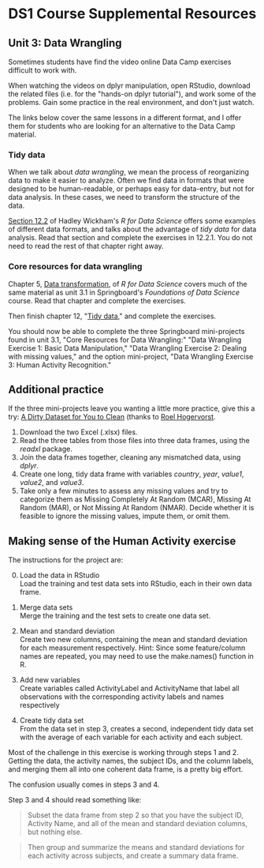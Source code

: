 <style scoped> @import url("rmd_doc_suffix.css"); </style>
# DS1 Course Supplemental Resources


## Unit 3: Data Wrangling

Sometimes students have find the video online Data Camp exercises difficult to work with. 

When watching the videos on dplyr manipulation, open RStudio, download the related files (i.e. for the "hands-on dplyr tutorial"), and work some of the problems. Gain some practice in the real environment, and don't just watch.

The links below cover the same lessons in a different format, and I offer them for students who are looking for an alternative to the Data Camp material.

### Tidy data

When we talk about *data wrangling*, we mean the process of reorganizing data to make it easier to analyze. Often we find data in formats that were designed to be human-readable, or perhaps easy for data-entry, but not for data analysis. In these cases, we need to transform the structure of the data.

[Section 12.2](http://r4ds.had.co.nz/tidy-data.html#tidy-data-1) of Hadley Wickham's *R for Data Science* offers some examples of different data formats, and talks about the advantage of *tidy data* for data analysis. Read that section and complete the exercises in 12.2.1. You do not need to read the rest of that chapter right away.

### Core resources for data wrangling

Chapter 5, [Data transformation](http://r4ds.had.co.nz/transform.html), of *R for Data Science* covers much of the same material as unit 3.1 in Springboard's *Foundations of Data Science* course. Read that chapter and complete the exercises.

Then finish chapter 12, "[Tidy data](http://r4ds.had.co.nz/tidy-data.html#spreading-and-gathering)," and complete the exercises.

You should now be able to complete the three Springboard mini-projects found in unit 3.1, "Core Resources for Data Wrangling:" "Data Wrangling Exercise 1: Basic Data Manipulation," "Data Wrangling Exercise 2: Dealing with missing values," and the option mini-project, "Data Wrangling Exercise 3: Human Activity Recognition."

## Additional practice

If the three mini-projects leave you wanting a little more practice, give this a try: [A Dirty Dataset for You to Clean](https://github.com/RMHogervorst/unicorns_on_unicycles) (thanks to [Roel Hogervorst](http://rmhogervorst.nl/cleancode/blog/2018/03/12/content/post/2018-03-12-a-dirty-dataset-for-you-to-clean/).

1. Download the two Excel (.xlsx) files.
2. Read the three tables from those files into three data frames, using the *readxl* package.
3. Join the data frames together, cleaning any mismatched data, using *dplyr*.
4. Create one long, tidy data frame with variables *country*, *year*, *value1*, *value2*, and *value3*.
5. Take only a few minutes to assess any missing values and try to categorize them as Missing Completely At Random (MCAR), Missing At Random (MAR), or Not Missing At Random (NMAR). Decide whether it is feasible to ignore the missing values, impute them, or omit them.

## Making sense of the Human Activity exercise

The instructions for the project are:

0. Load the data in RStudio  
 Load the training and test data sets into RStudio, each in their own data frame.

1. Merge data sets  
 Merge the training and the test sets to create one data set.

2. Mean and standard deviation  
 Create two new columns, containing the mean and standard deviation for each measurement respectively. Hint: Since some feature/column names are repeated, you may need to use the make.names() function in R.

3. Add new variables  
 Create variables called ActivityLabel and ActivityName that label all observations with the corresponding activity labels and names respectively

4. Create tidy data set  
 From the data set in step 3, creates a second, independent tidy data set with the average of each variable for each activity and each subject. 

Most of the challenge in this exercise is working through steps 1 and 2. Getting the data, the activity names, the subject IDs, and the column labels, and merging them all into one coherent data frame, is a pretty big effort.

The confusion usually comes in steps 3 and 4.

Step 3 and 4 should read something like:

> Subset the data frame from step 2 so that you have the subject ID, Activity Name, and all of the mean and standard deviation columns, but nothing else.

> Then group and summarize the means and standard deviations for each activity across subjects, and create a summary data frame.




